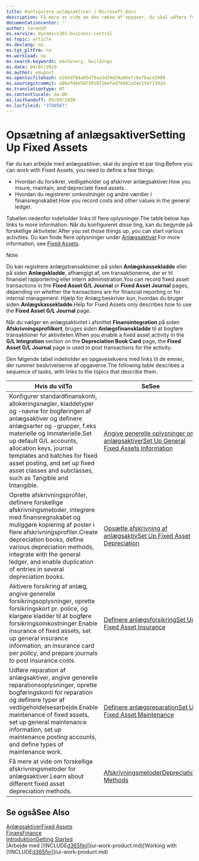 ```yaml
---
title: Konfigurere anlægsaktiver | Microsoft Docs
description: Få mere at vide om den række af opgaver, du skal udføre for at oprette anlægsaktiver, f.eks. maskiner eller bygninger.
documentationcenter: ''
author: SorenGP
ms.service: dynamics365-business-central
ms.topic: article
ms.devlang: na
ms.tgt_pltfrm: na
ms.workload: na
ms.search.keywords: machinery, buildings
ms.date: 04/01/2020
ms.author: edupont
ms.openlocfilehash: e1bbdf84a85470aa3d34d34a06efc8efbacd3909
ms.sourcegitcommit: a80afd4e5075018716efad76d82a54e158f1392d
ms.translationtype: HT
ms.contentlocale: da-DK
ms.lasthandoff: 09/09/2020
ms.locfileid: "3788567"
---
```

# <a name="setting-up-fixed-assets"></a><span data-ttu-id="c9d88-103">Opsætning af anlægsaktiver</span><span class="sxs-lookup"><span data-stu-id="c9d88-103">Setting Up Fixed Assets</span></span>
<span data-ttu-id="c9d88-104">Før du kan arbejde med anlægsaktiver, skal du angive et par ting:</span><span class="sxs-lookup"><span data-stu-id="c9d88-104">Before you can work with Fixed Assets, you need to define a few things:</span></span>  

* <span data-ttu-id="c9d88-105">Hvordan du forsikrer, vedligeholder og afskriver anlægsaktiver.</span><span class="sxs-lookup"><span data-stu-id="c9d88-105">How you insure, maintain, and depreciate fixed assets.</span></span>  
* <span data-ttu-id="c9d88-106">Hvordan du registrerer omkostninger og andre værdier i finansregnskabet.</span><span class="sxs-lookup"><span data-stu-id="c9d88-106">How you record costs and other values in the general ledger.</span></span>  

<span data-ttu-id="c9d88-107">Tabellen nedenfor indeholder links til flere oplysninger.</span><span class="sxs-lookup"><span data-stu-id="c9d88-107">The table below has links to more information.</span></span> <span data-ttu-id="c9d88-108">Når du konfigureret disse ting, kan du begynde på forskellige aktiviteter.</span><span class="sxs-lookup"><span data-stu-id="c9d88-108">After you set those things up, you can start various activities.</span></span> <span data-ttu-id="c9d88-109">Du kan finde flere oplysninger under [Anlægsaktiver](fa-manage.md).</span><span class="sxs-lookup"><span data-stu-id="c9d88-109">For more information, see [Fixed Assets](fa-manage.md).</span></span>  

> [!NOTE]  
>   <span data-ttu-id="c9d88-110">Du kan registrere anlægstransaktioner på siden **Anlægskassekladde** eller på siden **Anlægskladde**, afhængigt af, om transaktionerne, der er til finansiel rapportering eller intern administration.</span><span class="sxs-lookup"><span data-stu-id="c9d88-110">You can record fixed asset transactions in the **Fixed Asset G/L Journal** or **Fixed Asset Journal** pages, depending on whether the transactions are for financial reporting or for internal management.</span></span> <span data-ttu-id="c9d88-111">Hjælp for Anlæg beskriver kun, hvordan du bruger siden **Anlægskassekladde**.</span><span class="sxs-lookup"><span data-stu-id="c9d88-111">Help for Fixed Assets only describes how to use the **Fixed Asset G/L Journal** page.</span></span>  

<span data-ttu-id="c9d88-112">Når du vælger en anlægsaktivitet i afsnittet **Finansintegration** på siden **Afskrivningsprofilkort**, bruges siden **Anlægsfinanskladde** til at bogføre transaktioner for aktiviteten.</span><span class="sxs-lookup"><span data-stu-id="c9d88-112">When you enable a fixed asset activity in the **G/L Integration** section on the **Depreciation Book Card** page, the **Fixed Asset G/L Journal** page is used to post transactions for the activity.</span></span>

<span data-ttu-id="c9d88-113">Den følgende tabel indeholder en opgavesekvens med links til de emner, der rummer beskrivelserne af opgaverne.</span><span class="sxs-lookup"><span data-stu-id="c9d88-113">The following table describes a sequence of tasks, with links to the topics that describe them.</span></span>  

| <span data-ttu-id="c9d88-114">Hvis du vil</span><span class="sxs-lookup"><span data-stu-id="c9d88-114">To</span></span> | <span data-ttu-id="c9d88-115">Se</span><span class="sxs-lookup"><span data-stu-id="c9d88-115">See</span></span> |
| --- | --- |
| <span data-ttu-id="c9d88-116">Konfigurer standardfinanskonti, allokeringsnøgler, kladdetyper og -navne for bogføringen af anlægsaktiver og definere anlægsarter og -grupper, f.eks materielle og immaterielle.</span><span class="sxs-lookup"><span data-stu-id="c9d88-116">Set up default G/L accounts, allocation keys, journal templates and batches for fixed asset posting, and set up fixed asset classes and subclasses, such as Tangible and Intangible.</span></span> |[<span data-ttu-id="c9d88-117">Angive generelle oplysninger om anlægsaktiver</span><span class="sxs-lookup"><span data-stu-id="c9d88-117">Set Up General Fixed Assets Information</span></span>](fa-how-setup-general.md) |
| <span data-ttu-id="c9d88-118">Oprette afskrivningsprofiler, definere forskellige afskrivningsmetoder, integrere med finansregnskabet og muliggøre kopiering af poster i flere afskrivningsprofiler.</span><span class="sxs-lookup"><span data-stu-id="c9d88-118">Create depreciation books, define various depreciation methods, integrate with the general ledger, and enable duplication of entries in several depreciation books.</span></span> |[<span data-ttu-id="c9d88-119">Opsætte afskrivning af anlægsaktiv</span><span class="sxs-lookup"><span data-stu-id="c9d88-119">Set Up Fixed Asset Depreciation</span></span>](fa-how-setup-depreciation.md) |
| <span data-ttu-id="c9d88-120">Aktivere forsikring af anlæg, angive generelle forsikringsoplysninger, oprette forsikringskort pr. police, og klargøre kladder til at bogføre forsikringsomkostninger.</span><span class="sxs-lookup"><span data-stu-id="c9d88-120">Enable insurance of fixed assets, set up general insurance information, an insurance card per policy, and prepare journals to post insurance costs.</span></span> |[<span data-ttu-id="c9d88-121">Definere anlægsforsikring</span><span class="sxs-lookup"><span data-stu-id="c9d88-121">Set Up Fixed Asset Insurance</span></span>](fa-how-setup-insurance.md) |
| <span data-ttu-id="c9d88-122">Udføre reparation af anlægsaktiver, angive generelle reparationsoplysninger, oprette bogføringskonti for reparation og definere typer af vedligeholdelsesarbejde.</span><span class="sxs-lookup"><span data-stu-id="c9d88-122">Enable maintenance of fixed assets, set up general maintenance information, set up maintenance posting accounts, and define types of maintenance work.</span></span> |[<span data-ttu-id="c9d88-123">Definere anlægsreparation</span><span class="sxs-lookup"><span data-stu-id="c9d88-123">Set Up Fixed Asset Maintenance</span></span>](fa-how-setup-maintenance.md) |
| <span data-ttu-id="c9d88-124">Få mere at vide om forskellige afskrivningsmetoder for anlægsaktiver.</span><span class="sxs-lookup"><span data-stu-id="c9d88-124">Learn about different fixed asset depreciation methods.</span></span> |[<span data-ttu-id="c9d88-125">Afskrivningsmetoder</span><span class="sxs-lookup"><span data-stu-id="c9d88-125">Depreciation Methods</span></span>](fa-depreciation-methods.md) |

## <a name="see-also"></a><span data-ttu-id="c9d88-126">Se også</span><span class="sxs-lookup"><span data-stu-id="c9d88-126">See Also</span></span>
[<span data-ttu-id="c9d88-127">Anlægsaktiver</span><span class="sxs-lookup"><span data-stu-id="c9d88-127">Fixed Assets</span></span>](fa-manage.md)  
[<span data-ttu-id="c9d88-128">Finans</span><span class="sxs-lookup"><span data-stu-id="c9d88-128">Finance</span></span>](finance.md)  
[<span data-ttu-id="c9d88-129">Introduktion</span><span class="sxs-lookup"><span data-stu-id="c9d88-129">Getting Started</span></span>](product-get-started.md)  
<span data-ttu-id="c9d88-130">[Arbejde med [!INCLUDE[d365fin](includes/d365fin_md.md)]](ui-work-product.md)</span><span class="sxs-lookup"><span data-stu-id="c9d88-130">[Working with [!INCLUDE[d365fin](includes/d365fin_md.md)]](ui-work-product.md)</span></span>
